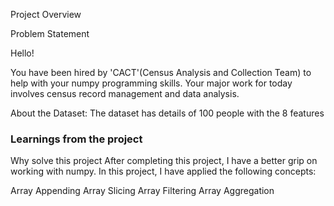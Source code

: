 Project Overview

 Problem Statement

Hello!

You have been hired by 'CACT'(Census Analysis and Collection Team) to help with your numpy programming skills. Your major work for today involves census record management and data analysis.

About the Dataset:
The dataset has details of 100 people with the 8 features


### Learnings from the project

 Why solve this project
After completing this project, I have a better grip on working with numpy. In this project, I have applied the following concepts:

Array Appending
Array Slicing
Array Filtering
Array Aggregation


